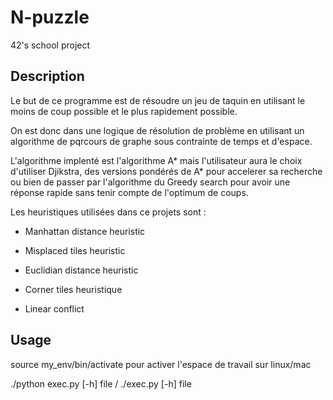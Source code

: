 # N-puzzle
42's school project

## Description
Le but de ce programme est de résoudre un jeu de taquin en utilisant le moins de coup possible et le plus rapidement possible.

On est donc dans une logique de résolution de problème en utilisant un algorithme de pqrcours de graphe sous contrainte de temps et d'espace.

L'algorithme implenté est l'algorithme A* mais l'utilisateur aura le choix d'utiliser Djikstra, des versions pondérés de A* pour accelerer sa recherche ou bien de passer par l'algorithme
du Greedy search pour avoir une réponse rapide sans tenir compte de l'optimum de coups.

Les heuristiques utilisées dans ce projets sont :

- Manhattan distance heuristic

- Misplaced tiles heuristic

- Euclidian distance heuristic

- Corner tiles heuristique

- Linear conflict

## Usage
source my_env/bin/activate pour activer l'espace de travail sur linux/mac

./python exec.py [-h] file / ./exec.py [-h] file
